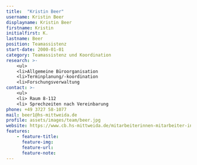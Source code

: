 ```yaml
---
title:  "Kristin Beer"
username: Kristin Beer
displayname: Kristin Beer
firstname: Kristin
initialfirst: K.
lastname: Beer
position: Teamassistenz
start-date: 2000-01-01
category: Teamassistenz und Koordination
research: >- 
    <ul>
    <li>Allgemeine Büroorganisation
    <li>Terminplanung/-koordination
    <li>Forschungsverwaltung
contact: >-
    <ul>
    <li> Raum 8-112
    <li> Sprechzeiten nach Vereinbarung
phone: +49 3727 58-1077
mail: beer1@hs-mittweida.de  
profile: assets/images/team/beer.jpg
website: https://www.cb.hs-mittweida.de/mitarbeiterinnen-mitarbeiter-in-ihren-fachgruppen/beer-kristin/
features:
    - feature-title: 
      feature-img: 
      feature-url: 
      feature-note: 
---
```

